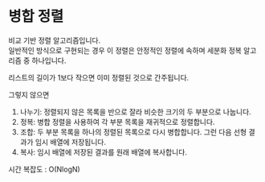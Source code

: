 # 병합 정렬

비교 기반 정렬 알고리즘입니다.<br>
일반적인 방식으로 구현되는 경우 이 정렬은 안정적인 정렬에 속하며 세분화 정복 알고리즘 중 하나입니다.

리스트의 길이가 1보다 작으면 이미 정렬된 것으로 간주됩니다.

그렇지 않으면
1. 나누기: 정렬되지 않은 목록을 반으로 잘라 비슷한 크기의 두 부분으로 나눕니다.
2. 정복: 병합 정렬을 사용하여 각 부분 목록을 재귀적으로 정렬합니다.
3. 조합: 두 부분 목록을 하나의 정렬된 목록으로 다시 병합합니다. 그런 다음 선형 결과가 임시 배열에 저장됩니다.
4. 복사: 임시 배열에 저장된 결과를 원래 배열에 복사합니다.

시간 복잡도 : O(NlogN)
